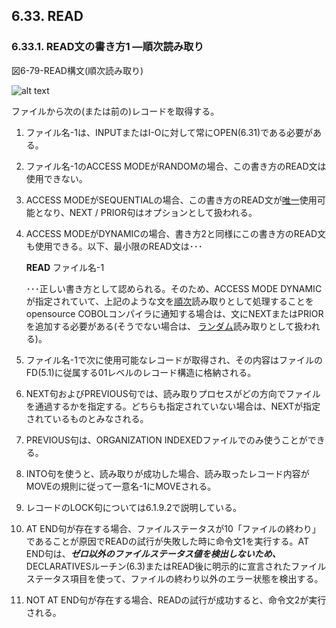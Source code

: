 ## 6.33. READ

### 6.33.1. READ文の書き方1 ―順次読み取り

図6-79-READ構文(順次読み取り)

![alt text](Image/6-79-Read.png)

ファイルから次の(または前の)レコードを取得する。

1. ファイル名-1は、INPUTまたはI-Oに対して常にOPEN(6.31)である必要がある。

2. ファイル名-1のACCESS MODEがRANDOMの場合、この書き方のREAD文は使用できない。

3. ACCESS MODEがSEQUENTIALの場合、この書き方のREAD文が<u>唯一</u>使用可能となり、NEXT / PRIOR句はオプションとして扱われる。

4. ACCESS MODEがDYNAMICの場合、書き方2と同様にこの書き方のREAD文も使用できる。以下、最小限のREAD文は･･･

    **READ** ファイル名-1

    ･･･正しい書き方として認められる。そのため、ACCESS MODE DYNAMICが指定されていて、上記のような文を<u>順次</u>読み取りとして処理することをopensource COBOLコンパイラに通知する場合は、文にNEXTまたはPRIORを追加する必要がある(そうでない場合は、 <u>ランダム</u>読み取りとして扱われる)。

5. ファイル名-1で次に使用可能なレコードが取得され、その内容はファイルのFD(5.1)に従属する01レベルのレコード構造に格納される。

6. NEXT句およびPREVIOUS句では、読み取りプロセスがどの方向でファイルを通過するかを指定する。どちらも指定されていない場合は、NEXTが指定されているものとみなされる。

7. PREVIOUS句は、ORGANIZATION INDEXEDファイルでのみ使うことができる。

8. INTO句を使うと、読み取りが成功した場合、読み取ったレコード内容がMOVEの規則に従って一意名-1にMOVEされる。

9. レコードのLOCK句については6.1.9.2で説明している。

10. AT END句が存在する場合、ファイルステータスが10「ファイルの終わり」であることが原因でREADの試行が失敗した時に命令文1を実行する。AT END句は、**_ゼロ以外のファイルステータス値を検出しないため、_** DECLARATIVESルーチン(6.3)またはREAD後に明示的に宣言されたファイルステータス項目を使って、ファイルの終わり以外のエラー状態を検出する。

11. NOT AT END句が存在する場合、READの試行が成功すると、命令文2が実行される。
